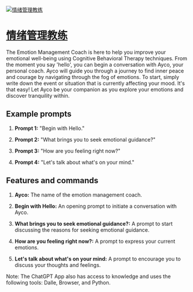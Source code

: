 [![情绪管理教练](https://files.oaiusercontent.com/file-3DAAgyaKpJKff6sBd9W4JlZ5?se=2123-10-18T02%3A36%3A03Z&sp=r&sv=2021-08-06&sr=b&rscc=max-age%3D31536000%2C%20immutable&rscd=attachment%3B%20filename%3D0b14b28e-858d-4a99-b5a1-1e6517d4ffb7.png&sig=g6Lxea8Bd%2BOI4q5AmF%2B0Ppx2MH6eB87q3AdxoS8k/A8%3D)](https://chat.openai.com/g/g-6HOzjgUPf-qing-xu-guan-li-jiao-lian)

# [情绪管理教练](https://chat.openai.com/g/g-6HOzjgUPf-qing-xu-guan-li-jiao-lian)

The Emotion Management Coach is here to help you improve your emotional well-being using Cognitive Behavioral Therapy techniques. From the moment you say 'hello', you can begin a conversation with Ayco, your personal coach. Ayco will guide you through a journey to find inner peace and courage by navigating through the fog of emotions. To start, simply write down the event or situation that is currently affecting your mood. It's that easy! Let Ayco be your companion as you explore your emotions and discover tranquility within.

## Example prompts

1. **Prompt 1:** "Begin with Hello."

2. **Prompt 2:** "What brings you to seek emotional guidance?"

3. **Prompt 3:** "How are you feeling right now?"

4. **Prompt 4:** "Let's talk about what's on your mind."

## Features and commands

1. **Ayco:** The name of the emotion management coach.

2. **Begin with Hello:** An opening prompt to initiate a conversation with Ayco.

3. **What brings you to seek emotional guidance?:** A prompt to start discussing the reasons for seeking emotional guidance.

4. **How are you feeling right now?:** A prompt to express your current emotions.

5. **Let's talk about what's on your mind:** A prompt to encourage you to discuss your thoughts and feelings.

Note: The ChatGPT App also has access to knowledge and uses the following tools: Dalle, Browser, and Python.